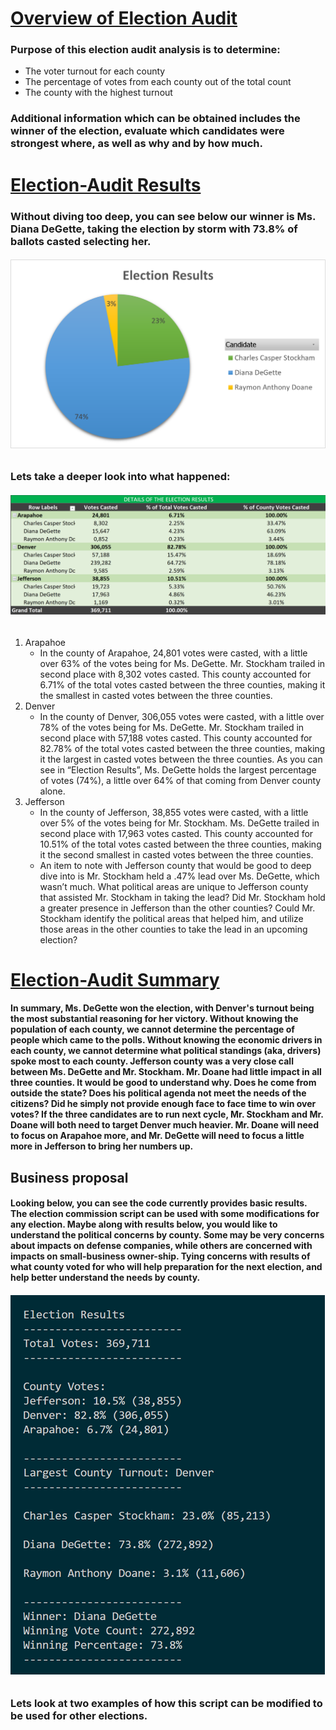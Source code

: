 # <ins> Overview of Election Audit </ins>
### Purpose of this election audit analysis is to determine:
  * The voter turnout for each county
  * The percentage of votes from each county out of the total count
  * The county with the highest turnout
### Additional information which can be obtained includes the winner of the election, evaluate which candidates were strongest where, as well as why and by how much.
# <ins> Election-Audit Results </ins>
### Without diving too deep, you can see below our winner is Ms. Diana DeGette, taking the election by storm with 73.8% of ballots casted selecting her.
###### ![Election_Results](https://github.com/raineytracyn/Election-Anaylsis/blob/main/Resources/Election%20Results.png)
### Lets take a deeper look into what happened:
###### ![Details_of_the_election_results](https://github.com/raineytracyn/Election-Anaylsis/blob/main/Resources/Details%20of%20the%20election%20results.png)
1. Arapahoe
    * In the county of Arapahoe, 24,801 votes were casted, with a little over 63% of the votes being for Ms. DeGette. Mr. Stockham trailed in second place with 8,302 votes casted. This county accounted for 6.71% of the total votes casted between the three counties, making it the smallest in casted votes between the three counties.
2. Denver
    * In the county of Denver, 306,055 votes were casted, with a little over 78% of the votes being for Ms. DeGette. Mr. Stockham trailed in second place with 57,188 votes casted. This county accounted for 82.78% of the total votes casted between the three counties, making it the largest in casted votes between the three counties. As you can see in “Election Results”, Ms. DeGette holds the largest percentage of votes (74%), a little over 64% of that coming from Denver county alone.
3. Jefferson
    * In the county of Jefferson, 38,855 votes were casted, with a little over 5% of the votes being for Mr. Stockham. Ms. DeGette trailed in second place with 17,963 votes casted. This county accounted for 10.51% of the total votes casted between the three counties, making it the second smallest in casted votes between the three counties. 
    * An item to note with Jefferson county that would be good to deep dive into is Mr. Stockham held a .47% lead over Ms. DeGette, which wasn’t much. What political areas are unique to Jefferson county that assisted Mr. Stockham in taking the lead? Did Mr. Stockham hold a greater presence in Jefferson than the other counties? Could Mr. Stockham identify the political areas that helped him, and utilize those areas in the other counties to take the lead in an upcoming election?

# <ins> Election-Audit Summary </ins>
#### In summary, Ms. DeGette won the election, with Denver's turnout being the most substantial reasoning for her victory. Without knowing the population of each county, we cannot determine the percentage of people which came to the polls. Without knowing the economic drivers in each county, we cannot determine what political standings (aka, drivers) spoke most to each county. Jefferson county was a very close call between Ms. DeGette and Mr. Stockham. Mr. Doane had little impact in all three counties. It would be good to understand why. Does he come from outside the state? Does his political agenda not meet the needs of the citizens? Did he simply not provide enough face to face time to win over votes? If the three candidates are to run next cycle, Mr. Stockham and Mr. Doane will both need to target Denver much heavier. Mr. Doane will need to focus on Arapahoe more, and Mr. DeGette will need to focus a little more in Jefferson to bring her numbers up.
## Business proposal
#### Looking below, you can see the code currently provides basic results. The election commission script can be used with some modifications for any election. Maybe along with results below, you would like to understand the political concerns by county. Some may be very concerns about impacts on defense companies, while others are concerned with impacts on small-business owner-ship. Tying concerns with results of what county voted for who will help preparation for the next election, and help better understand the needs by county.
###### ![Code_Results](https://github.com/raineytracyn/Election-Anaylsis/blob/main/Resources/Code_Results.png)

####
### Lets look at two examples of how this script can be modified to be used for other elections.
####
